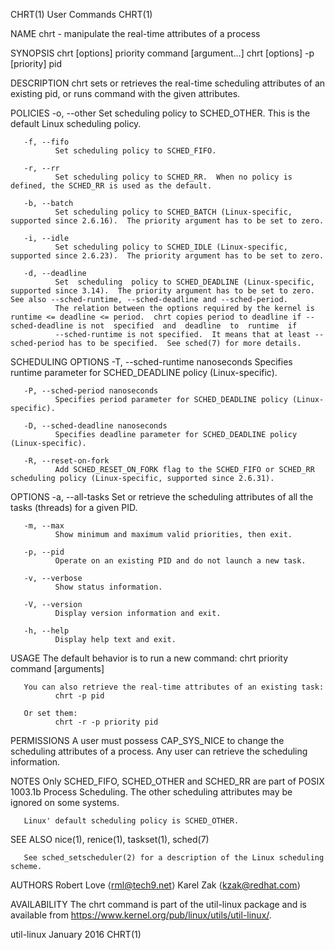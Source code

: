 CHRT(1)                                                                                         User Commands                                                                                         CHRT(1)

NAME
       chrt - manipulate the real-time attributes of a process

SYNOPSIS
       chrt [options] priority command [argument...]
       chrt [options] -p [priority] pid

DESCRIPTION
       chrt sets or retrieves the real-time scheduling attributes of an existing pid, or runs command with the given attributes.

POLICIES
       -o, --other
              Set scheduling policy to SCHED_OTHER.  This is the default Linux scheduling policy.

       -f, --fifo
              Set scheduling policy to SCHED_FIFO.

       -r, --rr
              Set scheduling policy to SCHED_RR.  When no policy is defined, the SCHED_RR is used as the default.

       -b, --batch
              Set scheduling policy to SCHED_BATCH (Linux-specific, supported since 2.6.16).  The priority argument has to be set to zero.

       -i, --idle
              Set scheduling policy to SCHED_IDLE (Linux-specific, supported since 2.6.23).  The priority argument has to be set to zero.

       -d, --deadline
              Set  scheduling  policy to SCHED_DEADLINE (Linux-specific, supported since 3.14).  The priority argument has to be set to zero.  See also --sched-runtime, --sched-deadline and --sched-period.
              The relation between the options required by the kernel is runtime <= deadline <= period.  chrt copies period to deadline if --sched-deadline is not  specified  and  deadline  to  runtime  if
              --sched-runtime is not specified.  It means that at least --sched-period has to be specified.  See sched(7) for more details.

SCHEDULING OPTIONS
       -T, --sched-runtime nanoseconds
              Specifies runtime parameter for SCHED_DEADLINE policy (Linux-specific).

       -P, --sched-period nanoseconds
              Specifies period parameter for SCHED_DEADLINE policy (Linux-specific).

       -D, --sched-deadline nanoseconds
              Specifies deadline parameter for SCHED_DEADLINE policy (Linux-specific).

       -R, --reset-on-fork
              Add SCHED_RESET_ON_FORK flag to the SCHED_FIFO or SCHED_RR scheduling policy (Linux-specific, supported since 2.6.31).

OPTIONS
       -a, --all-tasks
              Set or retrieve the scheduling attributes of all the tasks (threads) for a given PID.

       -m, --max
              Show minimum and maximum valid priorities, then exit.

       -p, --pid
              Operate on an existing PID and do not launch a new task.

       -v, --verbose
              Show status information.

       -V, --version
              Display version information and exit.

       -h, --help
              Display help text and exit.

USAGE
       The default behavior is to run a new command:
              chrt priority command [arguments]

       You can also retrieve the real-time attributes of an existing task:
              chrt -p pid

       Or set them:
              chrt -r -p priority pid

PERMISSIONS
       A user must possess CAP_SYS_NICE to change the scheduling attributes of a process.  Any user can retrieve the scheduling information.

NOTES
       Only SCHED_FIFO, SCHED_OTHER and SCHED_RR are part of POSIX 1003.1b Process Scheduling.  The other scheduling attributes may be ignored on some systems.

       Linux' default scheduling policy is SCHED_OTHER.

SEE ALSO
       nice(1), renice(1), taskset(1), sched(7)

       See sched_setscheduler(2) for a description of the Linux scheduling scheme.

AUTHORS
       Robert Love ⟨rml@tech9.net⟩
       Karel Zak ⟨kzak@redhat.com⟩

AVAILABILITY
       The chrt command is part of the util-linux package and is available from https://www.kernel.org/pub/linux/utils/util-linux/.

util-linux                                                                                       January 2016                                                                                         CHRT(1)

